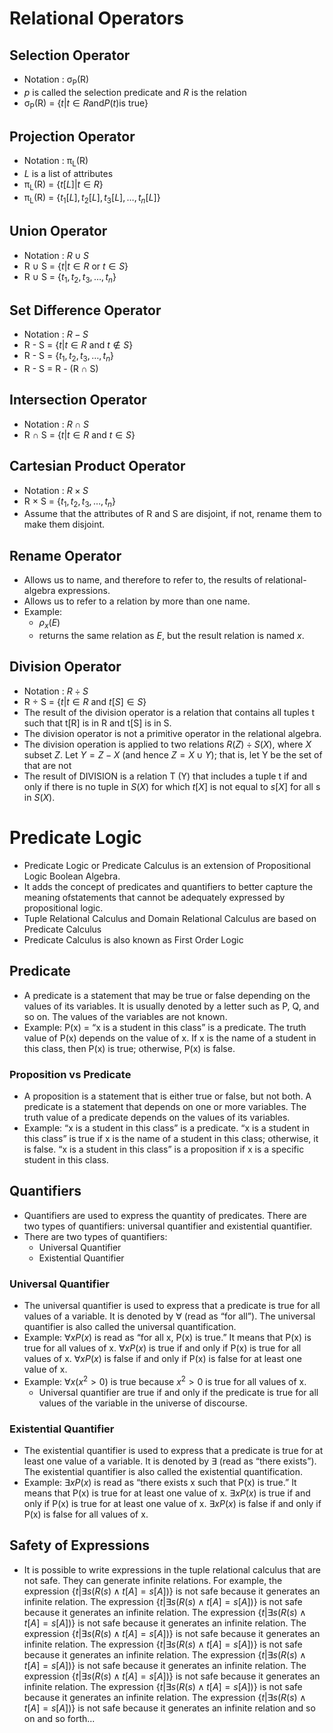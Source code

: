 # Relational Operators
## Selection Operator
- Notation : σ<sub>P</sub>(R)
- $p$ is called the selection predicate and $R$ is the relation
- σ<sub>P</sub>(R) = $\{t | t ∈ R \text{and} P(t) \text{is true} \}$

## Projection Operator
- Notation : π<sub>L</sub>(R)
- $L$ is a list of attributes
- π<sub>L</sub>(R) = $\{t[L] | t ∈ R \}$
- π<sub>L</sub>(R) = $\{t_1[L], t_2[L], t_3[L], \dots, t_n[L] \}$

## Union Operator
- Notation : $R ∪ S$
- R ∪ S = $\{t | t ∈ R \text{ or } t ∈ S \}$
- R ∪ S = $\{t_1, t_2, t_3, \dots, t_n \}$

## Set Difference Operator
- Notation : $R - S$
- R - S = $\{t | t ∈ R \text{ and } t ∉ S \}$
- R - S = $\{t_1, t_2, t_3, \dots, t_n \}$
- R - S = R - (R ∩ S)

## Intersection Operator
- Notation : $R ∩ S$
- R ∩ S = $\{t | t ∈ R \text{ and } t ∈ S \}$

## Cartesian Product Operator
- Notation : $R × S$
- R × S = $\{t_1, t_2, t_3, \dots, t_n \}$
- Assume that the attributes of R and S are disjoint, if not, rename them to make them disjoint.

## Rename Operator
- Allows us to name, and therefore to refer to, the results of relational-algebra expressions.
- Allows us to refer to a relation by more than one name.
- Example:
  - $\rho_{x}(E)$
  - returns the same relation as $E$, but the result relation is named $x$.

## Division Operator
- Notation : $R ÷ S$
- R ÷ S = $\{t | t ∈ R \text{ and } t[S] ∈ S \}$
- The result of the division operator is a relation that contains all tuples t such that t[R] is in R and t[S] is in S.
- The division operator is not a primitive operator in the relational algebra.
- The division operation is applied to two relations
$R(Z) \div S(X)$, where $X$ subset $Z$. Let $Y = Z - X$ (and hence $Z = X ∪ Y)$; that is, let Y be the set of that are not
- The result of DIVISION is a relation T (Y) that includes a tuple t if and only if there is no tuple in $S(X)$ for which $t[X]$ is not equal to $s[X]$ for all s in $S(X)$.

# Predicate Logic
- Predicate Logic or Predicate Calculus is an extension of Propositional Logic Boolean Algebra.
- It adds the concept of predicates and quantifiers to better capture the meaning ofstatements that cannot be adequately expressed by propositional logic.
- Tuple Relational Calculus and Domain Relational Calculus are based on Predicate Calculus
- Predicate Calculus is also known as First Order Logic
## Predicate
- A predicate is a statement that may be true or false depending on the values of its variables. It is usually denoted by a letter such as P, Q, and so on. The values of the variables are not known.
- Example: P(x) = “x is a student in this class” is a predicate. The truth value of P(x) depends on the value of x. If x is the name of a student in this class, then P(x) is true; otherwise, P(x) is false.
### Proposition vs Predicate
- A proposition is a statement that is either true or false, but not both. A predicate is a statement that depends on one or more variables. The truth value of a predicate depends on the values of its variables.
- Example: “x is a student in this class” is a predicate. “x is a student in this class” is true if x is the name of a student in this class; otherwise, it is false. “x is a student in this class” is a proposition if x is a specific student in this class.
## Quantifiers
- Quantifiers are used to express the quantity of predicates. There are two types of quantifiers: universal quantifier and existential quantifier.
- There are two types of quantifiers:
  - Universal Quantifier
  - Existential Quantifier
### Universal Quantifier
- The universal quantifier is used to express that a predicate is true for all values of a variable. It is denoted by $\forall$ (read as “for all”). The universal quantifier is also called the universal quantification.
- Example: $\forall x P(x)$ is read as “for all x, P(x) is true.” It means that P(x) is true for all values of x. $\forall x P(x)$ is true if and only if P(x) is true for all values of x. $\forall x P(x)$ is false if and only if P(x) is false for at least one value of x.
- Example: $\forall x (x^2 > 0)$ is true because $x^2 > 0$ is true for all values of x.
  - Universal quantifier are true if and only if the predicate is true for all values of the variable in the universe of discourse.

### Existential Quantifier
- The existential quantifier is used to express that a predicate is true for at least one value of a variable. It is denoted by $\exists$ (read as “there exists”). The existential quantifier is also called the existential quantification.
- Example: $\exists x P(x)$ is read as “there exists x such that P(x) is true.” It means that P(x) is true for at least one value of x. $\exists x P(x)$ is true if and only if P(x) is true for at least one value of x. $\exists x P(x)$ is false if and only if P(x) is false for all values of x.

## Safety of Expressions
- It is possible to write expressions in the tuple relational calculus that are not safe. They can generate infinite relations. For example, the expression $\{t | ∃s (R(s) ∧ t[A] = s[A]) \}$ is not safe because it generates an infinite relation. The expression $\{t | ∃s (R(s) ∧ t[A] = s[A]) \}$ is not safe because it generates an infinite relation. The expression $\{t | ∃s (R(s) ∧ t[A] = s[A]) \}$ is not safe because it generates an infinite relation. The expression $\{t | ∃s (R(s) ∧ t[A] = s[A]) \}$ is not safe because it generates an infinite relation. The expression $\{t | ∃s (R(s) ∧ t[A] = s[A]) \}$ is not safe because it generates an infinite relation. The expression $\{t | ∃s (R(s) ∧ t[A] = s[A]) \}$ is not safe because it generates an infinite relation. The expression $\{t | ∃s (R(s) ∧ t[A] = s[A]) \}$ is not safe because it generates an infinite relation. The expression $\{t | ∃s (R(s) ∧ t[A] = s[A]) \}$ is not safe because it generates an infinite relation. The expression $\{t | ∃s (R(s) ∧ t[A] = s[A]) \}$ is not safe because it generates an infinite relation and so on and so forth...